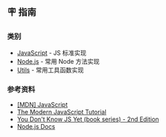 ## 🪧 指南

### 类别

- [JavaScript](./js/array/forEach/) - JS 标准实现
- [Node.js](./node/eventemitter/) - 常用 Node 方法实现
- [Utils](./utils/curry/) - 常用工具函数实现

### 参考资料

- [[MDN] JavaScript](https://developer.mozilla.org/zh-CN/docs/Web/JavaScript)
- [The Modern JavaScript Tutorial](https://javascript.info)
- [You Don't Know JS Yet (book series) - 2nd Edition](https://github.com/getify/You-Dont-Know-JS)
- [Node.js Docs](https://nodejs.org/zh-cn/docs/)
